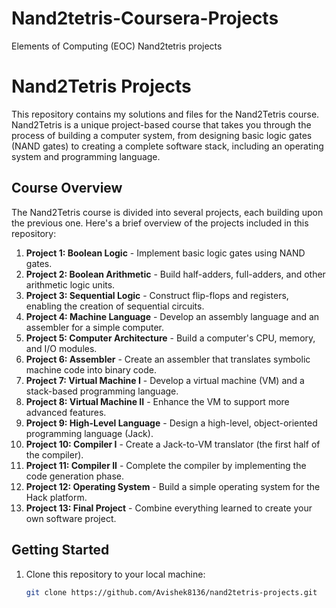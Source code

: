 # Nand2tetris-Coursera-Projects
Elements of Computing (EOC) Nand2tetris projects
# Nand2Tetris Projects

This repository contains my solutions and files for the Nand2Tetris course. Nand2Tetris is a unique project-based course that takes you through the process of building a computer system, from designing basic logic gates (NAND gates) to creating a complete software stack, including an operating system and programming language.

## Course Overview

The Nand2Tetris course is divided into several projects, each building upon the previous one. Here's a brief overview of the projects included in this repository:

1. **Project 1: Boolean Logic** - Implement basic logic gates using NAND gates.
2. **Project 2: Boolean Arithmetic** - Build half-adders, full-adders, and other arithmetic logic units.
3. **Project 3: Sequential Logic** - Construct flip-flops and registers, enabling the creation of sequential circuits.
4. **Project 4: Machine Language** - Develop an assembly language and an assembler for a simple computer.
5. **Project 5: Computer Architecture** - Build a computer's CPU, memory, and I/O modules.
6. **Project 6: Assembler** - Create an assembler that translates symbolic machine code into binary code.
7. **Project 7: Virtual Machine I** - Develop a virtual machine (VM) and a stack-based programming language.
8. **Project 8: Virtual Machine II** - Enhance the VM to support more advanced features.
9. **Project 9: High-Level Language** - Design a high-level, object-oriented programming language (Jack).
10. **Project 10: Compiler I** - Create a Jack-to-VM translator (the first half of the compiler).
11. **Project 11: Compiler II** - Complete the compiler by implementing the code generation phase.
12. **Project 12: Operating System** - Build a simple operating system for the Hack platform.
13. **Project 13: Final Project** - Combine everything learned to create your own software project.

## Getting Started

1. Clone this repository to your local machine:

   ```bash
   git clone https://github.com/Avishek8136/nand2tetris-projects.git
